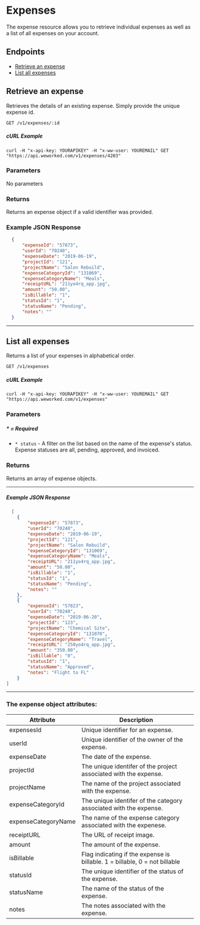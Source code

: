 
# Expenses
The expense resource allows you to retrieve individual expenses as well as a list of all expenses on your account.

## Endpoints
* [Retrieve an expense](#retrieve-an-expense)
* [List all expenses](#list-all-expenses)

## Retrieve an expense
Retrieves the details of an existing expense. Simply provide the unique expense id.

`GET /v1/expenses/:id`

##### cURL Example
`curl -H "x-api-key: YOURAPIKEY" -H "x-ww-user: YOUREMAIL" GET "https://api.weworked.com/v1/expenses/4203"`

### Parameters
No parameters

### Returns
Returns an expense object if a valid identifier was provided. 

### Example JSON Response
```json
  {
      "expenseId": "57873",
      "userId": "70240",
      "expenseDate": "2019-06-19",
      "projectId": "121",
      "projectName": "Salon Rebuild",
      "expenseCategoryId": "131069",
      "expenseCategoryName": "Meals",
      "receiptURL": "211yo4rq_app.jpg",
      "amount": "50.00",
      "isBillable": "1",
      "statusId": "1",
      "statusName": "Pending",
      "notes": ""
  }
```
-------------

## List all expenses
Returns a list of your expenses in alphabetical order.

`GET /v1/expenses`

##### cURL Example
`curl -H "x-api-key: YOURAPIKEY" -H "x-ww-user: YOUREMAIL" GET "https://api.weworked.com/v1/expenses"`

### Parameters
##### * = Required
* `* status` - A filter on the list based on the name of the expense's status. Expense statuses are all, pending, approved, and invoiced.

### Returns
Returns an array of expense objects.

-------------

##### Example JSON Response
```json
  [
    {
        "expenseId": "57873",
        "userId": "70240",
        "expenseDate": "2019-06-19",
        "projectId": "121",
        "projectName": "Salon Rebuild",
        "expenseCategoryId": "131069",
        "expenseCategoryName": "Meals",
        "receiptURL": "211yo4rq_app.jpg",
        "amount": "50.00",
        "isBillable": "1",
        "statusId": "1",
        "statusName": "Pending",
        "notes": ""
    },
    {
        "expenseId": "57823",
        "userId": "70240",
        "expenseDate": "2019-06-20",
        "projectId": "123",
        "projectName": "Chemical Site",
        "expenseCategoryId": "131070",
        "expenseCategoryName": "Travel",
        "receiptURL": "250yo4rq_app.jpg",
        "amount": "350.00",
        "isBillable": "0",
        "statusId": "1",
        "statusName": "Approved",
        "notes": "Flight to FL"
    }
]
```
-------------

### The expense object attributes:

| Attribute  | Description   |
| ---------- | ------------- |
| expensesId   | Unique identifier for an expense.  |
| userId       | Unique identifier of the owner of the expense.  |
| expenseDate    | The date of the expense. |
| projectId       | The unique identifer of the project associated with the expense.  |
| projectName      | The name of the project associated with the expense.  |
| expenseCategoryId        | The unique identifer of the category associated with the expense.  |
| expenseCategoryName    | The name of the expense category associated with the expenese.  |
| receiptURL   | The URL of receipt image.  |
| amount  | The amount of the expense.  |
| isBillable    | Flag indicating if the expense is billable. 1 = billable, 0 = not billable |
| statusId    | The unique identifier of the status of the expense. |
| statusName    | The name of the status of the expense. |
| notes    | The notes associated with the expense. |

